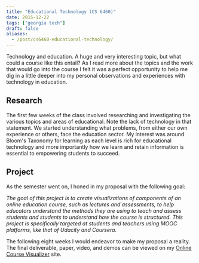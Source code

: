 ```yaml
---
title: "Educational Technology (CS 6460)"
date: 2015-12-22
tags: ["georgia tech"]
draft: false
aliases:
  - /post/cs6460-educational-technology/
---
```


Technology and education. A huge and very interesting topic, but what could a course like this entail? As I read more about the topics and the work that would go into the course I felt it was a perfect opportunity to help me dig in a little deeper into my personal observations and experiences with technology in education.

## Research

The first few weeks of the class involved researching and investigating the various topics and areas of educational. Note the lack of technology in that statement. We started understanding what problems, from either our own experience or others, face the education sector. My interest was around Bloom's Taxonomy for learning as each level is rich for educational technology and more importantly how we learn and retain information is essential to empowering students to succeed.

## Project

As the semester went on, I honed in my proposal with the following goal:

*The goal of this project is to create visualizations of components of an online education course, such as lectures and assessments, to help educators understand the methods they are using to teach and assess students and students to understand how the course is structured. This project is specifically targeted at students and teachers using MOOC platforms, like that of Udacity and Coursera.*

The following eight weeks I would endeavor to make my proposal a reality. The final deliverable, paper, video, and demos can be viewed on my [Online Course Visualizer](http://powersj.github.io/ocv/) site.

